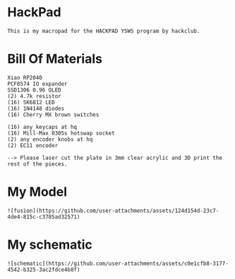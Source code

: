 # HackPad

    This is my macropad for the HACKPAD YSWS program by hackclub. 

# Bill Of Materials

    Xiao RP2040
    PCF8574 IO expander
    SSD1306 0.96 OLED
    (2) 4.7k resistor
    (16) SK6812 LED
    (16) 1N4148 diodes
    (16) Cherry MX brown switches

    (16) any keycaps at hq
    (16) Mill-Max 0305s hotswap socket
    (2) any encoder knobs at hq
    (2) EC11 encoder
    
    --> Please laser cut the plate in 3mm clear acrylic and 3D print the rest of the pieces.

# My Model
    ![fusion](https://github.com/user-attachments/assets/124d154d-23c7-4de4-815c-c3785ad32571)

# My schematic
    ![schematic](https://github.com/user-attachments/assets/c0e1cfb8-3177-4542-b325-3ac2fdce4b8f)
